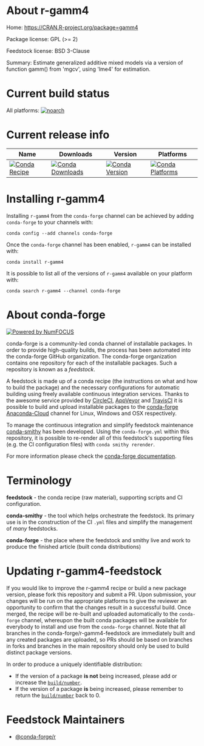<!--
# -*- mode: jinja -*-
-->

About r-gamm4
=============

Home: https://CRAN.R-project.org/package=gamm4

Package license: GPL (>= 2)

Feedstock license: BSD 3-Clause

Summary: Estimate generalized additive mixed models via a version of function gamm() from 'mgcv', using 'lme4' for estimation.



Current build status
====================

All platforms:
[![noarch](https://img.shields.io/circleci/project/github/conda-forge/r-gamm4-feedstock/master.svg?label=noarch)](https://circleci.com/gh/conda-forge/r-gamm4-feedstock)

Current release info
====================

| Name | Downloads | Version | Platforms |
| --- | --- | --- | --- |
| [![Conda Recipe](https://img.shields.io/badge/recipe-r--gamm4-green.svg)](https://anaconda.org/conda-forge/r-gamm4) | [![Conda Downloads](https://img.shields.io/conda/dn/conda-forge/r-gamm4.svg)](https://anaconda.org/conda-forge/r-gamm4) | [![Conda Version](https://img.shields.io/conda/vn/conda-forge/r-gamm4.svg)](https://anaconda.org/conda-forge/r-gamm4) | [![Conda Platforms](https://img.shields.io/conda/pn/conda-forge/r-gamm4.svg)](https://anaconda.org/conda-forge/r-gamm4) |

Installing r-gamm4
==================

Installing `r-gamm4` from the `conda-forge` channel can be achieved by adding `conda-forge` to your channels with:

```
conda config --add channels conda-forge
```

Once the `conda-forge` channel has been enabled, `r-gamm4` can be installed with:

```
conda install r-gamm4
```

It is possible to list all of the versions of `r-gamm4` available on your platform with:

```
conda search r-gamm4 --channel conda-forge
```


About conda-forge
=================

[![Powered by NumFOCUS](https://img.shields.io/badge/powered%20by-NumFOCUS-orange.svg?style=flat&colorA=E1523D&colorB=007D8A)](http://numfocus.org)

conda-forge is a community-led conda channel of installable packages.
In order to provide high-quality builds, the process has been automated into the
conda-forge GitHub organization. The conda-forge organization contains one repository
for each of the installable packages. Such a repository is known as a *feedstock*.

A feedstock is made up of a conda recipe (the instructions on what and how to build
the package) and the necessary configurations for automatic building using freely
available continuous integration services. Thanks to the awesome service provided by
[CircleCI](https://circleci.com/), [AppVeyor](https://www.appveyor.com/)
and [TravisCI](https://travis-ci.org/) it is possible to build and upload installable
packages to the [conda-forge](https://anaconda.org/conda-forge)
[Anaconda-Cloud](https://anaconda.org/) channel for Linux, Windows and OSX respectively.

To manage the continuous integration and simplify feedstock maintenance
[conda-smithy](https://github.com/conda-forge/conda-smithy) has been developed.
Using the ``conda-forge.yml`` within this repository, it is possible to re-render all of
this feedstock's supporting files (e.g. the CI configuration files) with ``conda smithy rerender``.

For more information please check the [conda-forge documentation](https://conda-forge.org/docs/).

Terminology
===========

**feedstock** - the conda recipe (raw material), supporting scripts and CI configuration.

**conda-smithy** - the tool which helps orchestrate the feedstock.
                   Its primary use is in the construction of the CI ``.yml`` files
                   and simplify the management of *many* feedstocks.

**conda-forge** - the place where the feedstock and smithy live and work to
                  produce the finished article (built conda distributions)


Updating r-gamm4-feedstock
==========================

If you would like to improve the r-gamm4 recipe or build a new
package version, please fork this repository and submit a PR. Upon submission,
your changes will be run on the appropriate platforms to give the reviewer an
opportunity to confirm that the changes result in a successful build. Once
merged, the recipe will be re-built and uploaded automatically to the
`conda-forge` channel, whereupon the built conda packages will be available for
everybody to install and use from the `conda-forge` channel.
Note that all branches in the conda-forge/r-gamm4-feedstock are
immediately built and any created packages are uploaded, so PRs should be based
on branches in forks and branches in the main repository should only be used to
build distinct package versions.

In order to produce a uniquely identifiable distribution:
 * If the version of a package **is not** being increased, please add or increase
   the [``build/number``](https://conda.io/docs/user-guide/tasks/build-packages/define-metadata.html#build-number-and-string).
 * If the version of a package **is** being increased, please remember to return
   the [``build/number``](https://conda.io/docs/user-guide/tasks/build-packages/define-metadata.html#build-number-and-string)
   back to 0.

Feedstock Maintainers
=====================

* [@conda-forge/r](https://github.com/conda-forge/r/)

